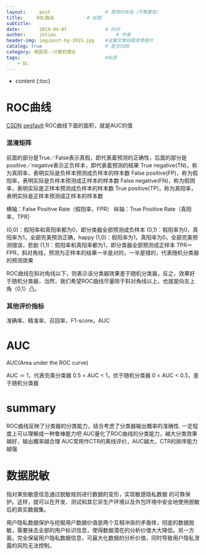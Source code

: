 ```yaml
---
layout:     post   				    # 使用的布局（不需要改）
title:     ROC曲线			# 标题 
subtitle:  	 
date:       2019-04-07				# 时间
author:     jktian 						# 作者
header-img: img/post-bg-2015.jpg 	#这篇文章标题背景图片
catalog: true 						# 是否归档
category: 缘因洞--计算机理论
tags:								#标签
    - DL
---
```

* content
{:toc}

# ROC曲线
[CSDN](https://blog.csdn.net/u013385925/article/details/80385873)
[segfault](https://segmentfault.com/a/1190000010410634?utm_source=tag-newest)
ROC曲线下面的面积，就是AUC的值
### 混淆矩阵
前面的部分是True／False表示真假，即代表着预测的正确性，后面的部分是positive／negative表示正负样本，即代表着预测的结果
True negative(TN)，称为真阴率，表明实际是负样本预测成负样本的样本数
False positive(FP)，称为假阳率，表明实际是负样本预测成正样本的样本数
False negative(FN)，称为假阴率，表明实际是正样本预测成负样本的样本数
True positive(TP)，称为真阳率，表明实际是正样本预测成正样本的样本数

横轴：False Positive Rate（假阳率，FPR）
纵轴：True Positive Rate（真阳率，TPR）





(0,0)：假阳率和真阳率都为0，即分类器全部预测成负样本
(0,1)：假阳率为0，真阳率为1，全部完美预测正确，happy
(1,0)：假阳率为1，真阳率为0，全部完美预测错误，悲剧
(1,1)：假阳率和真阳率都为1，即分类器全部预测成正样本
TPR＝FPR，斜对角线，预测为正样本的结果一半是对的，一半是错的，代表随机分类器的预测效果

ROC曲线在斜对角线以下，则表示该分类器效果差于随机分类器，反之，效果好于随机分类器，当然，我们希望ROC曲线尽量除于斜对角线以上，也就是向左上角（0,1）凸。
### 其他评价指标
准确率、精准率、召回率、F1-score，AUC

# AUC
AUC(Area under the ROC curve)

AUC ＝ 1，代表完美分类器
0.5 < AUC < 1，优于随机分类器
0 < AUC < 0.5，差于随机分类器



# summary
ROC曲线反映了分类器的分类能力，结合考虑了分类器输出概率的准确性. 一定程度上可以理解成一种鲁棒能力吧
AUC量化了ROC曲线的分类能力，越大分类效果越好，输出概率越合理
AUC常用作CTR的离线评价，AUC越大，CTR的排序能力越强

# 数据脱敏
指对某些敏感信息通过脱敏规则进行数据的变形，实现敏感隐私数据 的可靠保护。这样，就可以在开发、测试和其它非生产环境以及外包环境中安全地使用脱敏后的真实数据集。

用户隐私数据保护与挖掘用户数据价值是两个互相冲突的矛盾体，彻底的数据脱敏，需要抹去全部的用户标识信息，使得数据潜在的分析价值大大降低。另一方面，完全保留用户隐私数据信息，可最大化数据的分析价值，同时导致用户隐私泄露的风险无法控制。